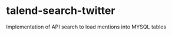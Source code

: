 talend-search-twitter
=====================

Implementation of API search to load mentions into MYSQL tables